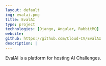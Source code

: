 ```yaml
---
layout: default
img: evalai.png
title: EvalAI
type: project
technologies: [Django, Angular, RabbitMQ]
website: 
github: https://github.com/Cloud-CV/EvalAI
description: |
---
```

EvalAI is a platform for hosting AI Challenges.
